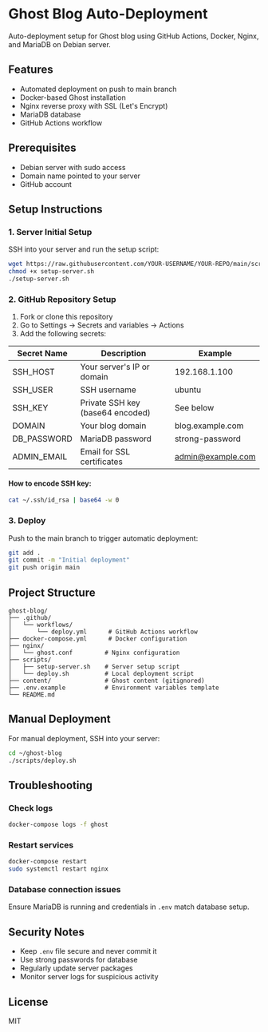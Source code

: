 # Ghost Blog Auto-Deployment

Auto-deployment setup for Ghost blog using GitHub Actions, Docker, Nginx, and MariaDB on Debian server.

## Features

- Automated deployment on push to main branch
- Docker-based Ghost installation
- Nginx reverse proxy with SSL (Let's Encrypt)
- MariaDB database
- GitHub Actions workflow

## Prerequisites

- Debian server with sudo access
- Domain name pointed to your server
- GitHub account

## Setup Instructions

### 1. Server Initial Setup

SSH into your server and run the setup script:

```bash
wget https://raw.githubusercontent.com/YOUR-USERNAME/YOUR-REPO/main/scripts/setup-server.sh
chmod +x setup-server.sh
./setup-server.sh
```

### 2. GitHub Repository Setup

1. Fork or clone this repository
2. Go to Settings → Secrets and variables → Actions
3. Add the following secrets:

| Secret Name | Description | Example |
|------------|-------------|---------|
| SSH_HOST | Your server's IP or domain | 192.168.1.100 |
| SSH_USER | SSH username | ubuntu |
| SSH_KEY | Private SSH key (base64 encoded) | See below |
| DOMAIN | Your blog domain | blog.example.com |
| DB_PASSWORD | MariaDB password | strong-password |
| ADMIN_EMAIL | Email for SSL certificates | admin@example.com |

#### How to encode SSH key:
```bash
cat ~/.ssh/id_rsa | base64 -w 0
```

### 3. Deploy

Push to the main branch to trigger automatic deployment:

```bash
git add .
git commit -m "Initial deployment"
git push origin main
```

## Project Structure

```
ghost-blog/
├── .github/
│   └── workflows/
│       └── deploy.yml      # GitHub Actions workflow
├── docker-compose.yml      # Docker configuration
├── nginx/
│   └── ghost.conf         # Nginx configuration
├── scripts/
│   ├── setup-server.sh    # Server setup script
│   └── deploy.sh          # Local deployment script
├── content/               # Ghost content (gitignored)
├── .env.example           # Environment variables template
└── README.md
```

## Manual Deployment

For manual deployment, SSH into your server:

```bash
cd ~/ghost-blog
./scripts/deploy.sh
```

## Troubleshooting

### Check logs
```bash
docker-compose logs -f ghost
```

### Restart services
```bash
docker-compose restart
sudo systemctl restart nginx
```

### Database connection issues
Ensure MariaDB is running and credentials in `.env` match database setup.

## Security Notes

- Keep `.env` file secure and never commit it
- Use strong passwords for database
- Regularly update server packages
- Monitor server logs for suspicious activity

## License

MIT